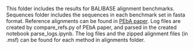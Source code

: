 This folder includes the results for BALIBASE alignment benchmarks. Sequences folder includes the sequences in each benchmark set in fasta format. Reference alignments can be found in [PEbA paper](https://github.com/mgtools/PEbA/tree/master/data). Log files are created by compare_refs.py of PEbA paper, and parsed in the created notebook parse_logs.ipynb. The log files and the zipped alignment files (in .msf) can be found for each method in alignments folder.
